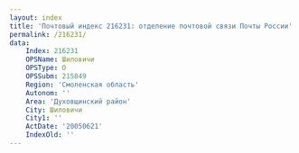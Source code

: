 ```yaml
---
layout: index
title: 'Почтовый индекс 216231: отделение почтовой связи Почты России'
permalink: /216231/
data:
    Index: 216231
    OPSName: Шиловичи
    OPSType: О
    OPSSubm: 215849
    Region: 'Смоленская область'
    Autonom: ''
    Area: 'Духовщинский район'
    City: Шиловичи
    City1: ''
    ActDate: '20050621'
    IndexOld: ''
---
```

